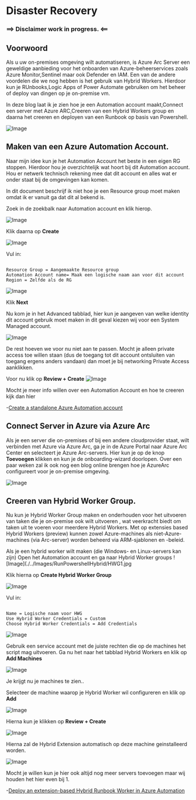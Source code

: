 # Disaster Recovery

### ==> Disclaimer work in progress. <==

## Voorwoord

Als u uw on-premises omgeving wilt automatiseren, is Azure Arc Server een geweldige aanbieding voor het onboarden van Azure-beheerservices zoals Azure Monitor,Sentinel maar ook Defender en IAM.
Een van de andere voordelen die we nog hebben is het gebruik van Hybrid Workers. Hierdoor kun je RUnbooks,Logic Apps of Power Automate gebruiken om het beheer of deploy van dingen op je on-premise vm.

In deze blog laat ik je zien hoe je een Automation account maakt,Connect een server met Azure ARC,Creeren van een Hybrid Workers group en daarna het creeren en deployen van een Runbook op basis van Powershell.

![Image](./../Images/RunPowershellHybrid/Praatplaat.JPG)

## Maken van een Azure Automation Account.

Naar mijn idee kun je het Automation Account het beste in een eigen RG stoppen. Hierdoor hou je overzichtelijk wat hoort bij dit Automation account. Hou er netwerk technisch rekening mee dat dit account en alles wat er onder staat bij de omgevingen kan komen.

In dit document beschrijf ik niet hoe je een Resource group moet maken omdat ik er vanuit ga dat dit al bekend is.

Zoek in de zoekbalk naar Automation account en klik hierop.

![Image](./../Images/RunPowershellHybrid/zoekbalk.jpg)

Klik daarna op **Create**

![Image](./../Images/RunPowershellHybrid/create.jpg)

Vul in: 
~~~

Resource Group = Aangemaakte Resource group
Automation Account name= Maak een logische naam aan voor dit account
Region = Zelfde als de RG

~~~

![Image](./../Images/RunPowershellHybrid/CreateAA1.jpg)

Klik **Next**

Nu kom je in het Advanced tabblad, hier kun je aangeven van welke identity dit account gebruik moet maken in dit geval kiezen wij voor een System Managed account.

![Image](./../Images/RunPowershellHybrid/CreateAA2.jpg)

De rest hoeven we voor nu niet aan te passen. Mocht je alleen private access toe willen staan (dus de toegang tot dit account ontsluiten van toegang ergens anders vandaan) dan moet je bij networking Private Access aanklikken.

Voor nu klik op **Review + Create**
![Image](./../Images/RunPowershellHybrid/CreateAA3.jpg)



Mocht je meer info willen over een Automation Account en hoe te creeren kijk dan hier

-[Create a standalone Azure Automation account](https://learn.microsoft.com/en-us/azure/automation/automation-create-standalone-account?WT.mc_id=modinfra-0000-thmaure&tabs=azureportal)


## Connect Server in Azure via Azure Arc

Als je een server die on-premises of bij een andere cloudprovider staat, wilt verbinden met Azure via Azure Arc, ga je in de Azure Portal naar Azure Arc Center en selecteert je Azure Arc-servers. Hier kun je op de knop **Toevoegen** klikken en kun je de onboarding-wizard doorlopen.  Over een paar weken zal ik ook nog een blog online brengen hoe je AzureArc configureert voor je on-premise omgeving.

![Image](./../Images/RunPowershellHybrid/ArcOnboarding.jpg)


## Creeren van Hybrid Worker Group.

Nu kun je Hybrid Worker Group  maken en onderhouden voor het uitvoeren van taken die je on-premise ook wilt uitvoeren , wat veerkracht biedt om taken uit te voeren voor meerdere Hybrid Workers. Met op extensies based Hybrid Workers (preview) kunnen zowel Azure-machines als niet-Azure-machines (via Arc-server) worden beheerd via ARM-sjablonen en -beleid.

Als je een hybrid worker wilt maken (die Windows- en Linux-servers kan zijn) Open het Automation account en ga naar Hybrid Worker groups
![Image](./../Images/RunPowershellHybrid/HWG1.jpg

Klik hierna op **Create Hybrid Worker Group**

![Image](./../Images/RunPowershellHybrid/HWG3.jpg)

Vul in: 
~~~

Name = Logische naam voor HWG
Use Hybrid Worker Credentials = Custom
Choose Hybrid Worker Credentials = Add Credentials

~~~

![Image](./../Images/RunPowershellHybrid/HWG2.jpg)

Gebruik een service account met de juiste rechten die op de machines het script mag uitvoeren.
Ga nu het naar het tabblad  Hybrid Workers en klik op **Add Machines**

![Image](./../Images/RunPowershellHybrid/HWG4.jpg)

Je krijgt nu je machines te zien..

Selecteer de machine waarop je Hybrid Worker wil configureren en klik op **Add**

![Image](./../Images/RunPowershellHybrid/HWG5.jpg)


Hierna kun je klikken op **Review + Create**

![Image](./../Images/RunPowershellHybrid/HWG6.jpg)

Hierna zal de Hybrid Extension automatisch op deze machine geinstalleerd worden.

![Image](./../Images/RunPowershellHybrid/HWG7.jpg)

Mocht je willen kun je hier ook altijd nog meer servers toevoegen maar wij houden het hier even bij 1.

-[Deploy an extension-based Hybrid Runbook Worker in Azure Automation](https://docs.microsoft.com/en-us/azure/automation/extension-based-hybrid-runbook-worker-install?tabs=windows)